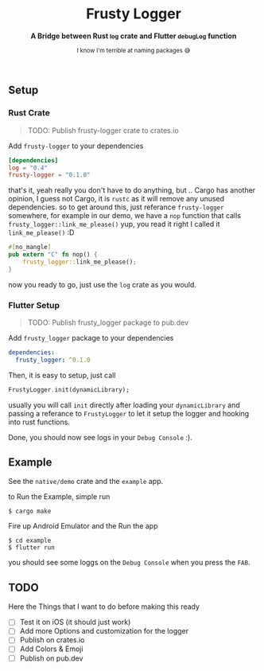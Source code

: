 <h1 align="center">Frusty Logger</h1>
<div align="center">
  <strong>
    A Bridge between Rust <small>log</small> crate and Flutter <small>debugLog</small> function
  </strong>

<small>I know I'm terrible at naming packages 😅</small>

</div>

<br />

## Setup

### Rust Crate

> TODO: Publish frusty-logger crate to crates.io

Add `frusty-logger` to your dependencies

```toml
[dependencies]
log = "0.4"
frusty-logger = "0.1.0"
```

that's it, yeah really you don't have to do anything, but .. Cargo has another opinion, I guess not Cargo, it is `rustc` as it will remove any unused dependencies. so to get around this, just referance `frusty-logger` somewhere, for example in our demo, we have a `nop` function that calls `frusty_logger::link_me_please()` yup, you read it right I called it `link_me_please()` :D

```rust
#[no_mangle]
pub extern "C" fn nop() {
    frusty_logger::link_me_please();
}
```

now you ready to go, just use the `log` crate as you would.

### Flutter Setup

> TODO: Publish frusty_logger package to pub.dev

Add `frusty_logger` package to your dependencies

```yaml
dependencies:
  frusty_logger: ^0.1.0
```

Then, it is easy to setup, just call

```dart
FrustyLogger.init(dynamicLibrary);
```

usually you will call `init` directly after loading your `dynamicLibrary` and passing a referance to `FrustyLogger` to let it setup the logger and hooking into rust functions.

Done, you should now see logs in your `Debug Console` :).

## Example

See the `native/demo` crate and the `example` app.

to Run the Example, simple run

```
$ cargo make
```

Fire up Android Emulator and the Run the app

```
$ cd example
$ flutter run
```

you should see some loggs on the `Debug Console` when you press the `FAB`.

## TODO

Here the Things that I want to do before making this ready

- [ ] Test it on iOS (it should just work)
- [ ] Add more Options and customization for the logger
- [ ] Publish on crates.io
- [ ] Add Colors & Emoji
- [ ] Publish on pub.dev
